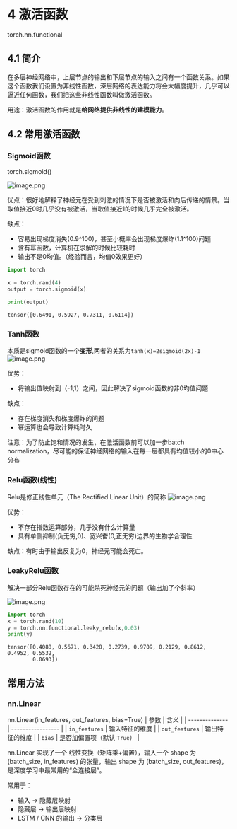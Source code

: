 # 4 激活函数
torch.nn.functional
## 4.1 简介
在多层神经网络中，上层节点的输出和下层节点的输入之间有一个函数关系。如果这个函数我们设置为非线性函数，深层网络的表达能力将会大幅度提升，几乎可以逼近任何函数，我们把这些非线性函数叫做激活函数。

用途：激活函数的作用就是**给网络提供非线性的建模能力**。

## 4.2 常用激活函数

### Sigmoid函数
torch.sigmoid()


![image.png](markdown-img/4激活函数.assets/6c4df72f-cec4-40b6-9dab-df6f1f22eadd.png)

优点：很好地解释了神经元在受到刺激的情况下是否被激活和向后传递的情景。当取值接近0时几乎没有被激活，当取值接近1的时候几乎完全被激活。

缺点：
+ 容易出现梯度消失(0.9^100)，甚至小概率会出现梯度爆炸(1.1^100)问题
+ 含有幂函数，计算机在求解的时候比较耗时
+ 输出不是0均值。（经验而言，均值0效果更好）


```python
import torch

x = torch.rand(4)
output = torch.sigmoid(x)

print(output)
```

    tensor([0.6491, 0.5927, 0.7311, 0.6114])
    

### Tanh函数
本质是sigmoid函数的一个**变形**,两者的关系为`tanh(x)=2sigmoid(2x)-1`
![image.png](markdown-img/4激活函数.assets/057e6004-1052-4e20-9625-5d527559d8e4.png)

优势：
+ 将输出值映射到（-1,1）之间，因此解决了sigmoid函数的非0均值问题

缺点：
+ 存在梯度消失和梯度爆炸的问题
+ 幂运算也会导致计算耗时久

注意：为了防止饱和情况的发生，在激活函数前可以加一步batch normalization，尽可能的保证神经网络的输入在每一层都具有均值较小的0中心分布

### Relu函数(线性)
Relu是修正线性单元（The Rectified Linear Unit）的简称
![image.png](markdown-img/4激活函数.assets/fe762381-0eaf-42d5-836d-c40f0b59ceb5.png)

优势：
+ 不存在指数运算部分，几乎没有什么计算量
+ 具有单侧抑制(负无穷,0)、宽兴奋(0,正无穷)边界的生物学合理性

缺点：有时由于输出反复为0，神经元可能会死亡。

### LeakyRelu函数

解决一部分Relu函数存在的可能杀死神经元的问题（输出加了个斜率）

![image.png](markdown-img/4激活函数.assets/1ce235d0-3ec7-415d-80a5-c6c61e957267.png)


```python
import torch
x = torch.rand(10)
y = torch.nn.functional.leaky_relu(x,0.03)
print(y)
```

    tensor([0.4088, 0.5671, 0.3428, 0.2739, 0.9709, 0.2129, 0.8612, 0.4952, 0.5532,
            0.0693])
    
## 常用方法
### nn.Linear
nn.Linear(in_features, out_features, bias=True)
| 参数             | 含义                |
| -------------- | ----------------- |
| `in_features`  | 输入特征的维度           |
| `out_features` | 输出特征的维度           |
| `bias`         | 是否加偏置项（默认 `True`） |

nn.Linear 实现了一个 线性变换（矩阵乘+偏置），输入一个 shape 为 (batch_size, in_features) 的张量，输出 shape 为 (batch_size, out_features)，是深度学习中最常用的“全连接层”。

常用于：
+ 输入 → 隐藏层映射
+ 隐藏层 → 输出层映射
+ LSTM / CNN 的输出 → 分类层
